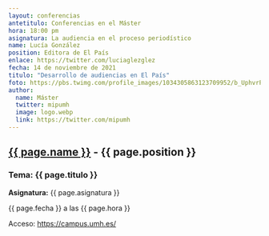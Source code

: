 ```yaml
---
layout: conferencias
antetitulo: Conferencias en el Máster
hora: 18:00 pm
asignatura: La audiencia en el proceso periodístico
name: Lucía González
position: Editora de El País
enlace: https://twitter.com/luciaglezglez
fecha: 14 de noviembre de 2021
titulo: "Desarrollo de audiencias en El País"
foto: https://pbs.twimg.com/profile_images/1034305863123709952/b_UphvrP_400x400.jpg
author:
  name: Máster
  twitter: mipumh
  image: logo.webp
  link: https://twitter.com/mipumh
---
```


<h2><a href="{{ page.enlace }}">{{ page.name }}</a> - {{ page.position }}</h2>
<h3>Tema: {{ page.titulo }}</h3>
<p><strong>Asignatura:</strong> {{ page.asignatura }}</p>
<p>{{ page.fecha }} a las {{ page.hora }}</p>
<p>Acceso: <a href="https://campus.umh.es/">https://campus.umh.es/</a>
<img src="{{ page.foto }}" alt="" class="img-fluid img-rounded">
